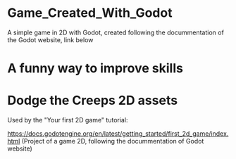 
# Game_Created_With_Godot

A simple game in 2D with Godot, created following the docummentation of the Godot website, link below

A funny way to improve skills 
=======
# Dodge the Creeps 2D assets

Used by the "Your first 2D game" tutorial:

https://docs.godotengine.org/en/latest/getting_started/first_2d_game/index.html
(Project of a game 2D, following the docummentation of Godot website)
